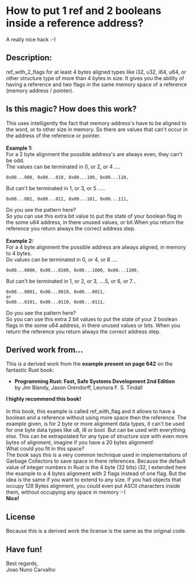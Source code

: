 # How to put 1 ref and 2 booleans inside a reference address?
A really nice hack :-)

## Description: 
ref_with_2_flags for at least 4 bytes aligned types like i32, u32, i64, u64, or other structure type of more than 4 bytes in size. It gives you the ability of having a reference and two flags in the same memory space of a reference (memory address / pointer).


## Is this magic? How does this work?
This uses intelligently the fact that memory address's have to be aligned to the word, or to other size in memory. So there are values that can't occur in the address of the reference or pointer. <br>
<br>
**Example 1:** <br>
For a 2 byte alignment the possible address's are always even, they can't be odd.<br>
The values can be terminated in 0, or 2, or 4 ....
```
0x00...000, 0x00...010, 0x00...100, 0x00...110,
```
But can't be terminated in 1, or 3, or 5 ..... <br>
```
0x00...001, 0x00...011, 0x00...101, 0x00...111,
```
Do you see the pattern here? <br>
So you can use this extra bit value to put the state of your boolean flag in the some u64 address, in there unused values, or bit.When you return the reference you return always the correct address step. <br>
<br>
**Example 2:** <br>
For a 4 byte alignment the possible address are always aligned, in memory to 4 bytes. <br>
Do values can be terminated in 0, or 4, or 8 .... <br>
```
0x00...0000, 0x00...0100, 0x00...1000, 0x00...1100,
```
But can't be terminated in 1, or 2, or 3, ....5, or 6, or 7... <br>
```
0x00...0001, 0x00...0010, 0x00...0011,
or
0x00...0101, 0x00...0110, 0x00...0111,
```
Do you see the pattern here? <br>
So you can use this extra 2 bit values to put the state of your 2 boolean flags in the some u64 address, in there unused values or bits. When you return the reference you return always the correct address step.


## Derived work from...
This is a derived work from the **example present on page 642** on the fantastic Rust book:

* **Programming Rust: Fast, Safe Systems Development 2nd Edition** <br>
  by Jim Blandy, Jason Orendorff, Leonora F. S. Tindall

**I highly recommend this book!** <br>
<br>
In this book, this example is called ref_with_flag and it allows to have a boolean and a reference without using more space then the reference. The example given, is for 2 byte or more alignment data types, it can't be used for one byte data types like u8, i8 or bool. But can be used with everything else. This can be extrapolated for any type of structure size with even more bytes of alignment, imagine if you have a 20 bytes alignment! <br>
What could you fit in this space? <br>
The book says this is a very common technique used in implementations of Garbage Collectors to save space in there references. Because the default value of integer numbers in Rust is the 4 byte (32 bits) i32, I extended here the example to a 4 bytes alignment with 2 flags instead of one flag. But the idea is the same if you want to extend to any size. If you had objects that occupy 128 Bytes alignment, you could even put ASCII characters inside them, without occupying any space in memory :-) <br>
**Nice!** <br> 


## License
Because this is a derived work the license is the same as the original code.                                 


## Have fun!
Best regards, <br>
Joao Nuno Carvalho